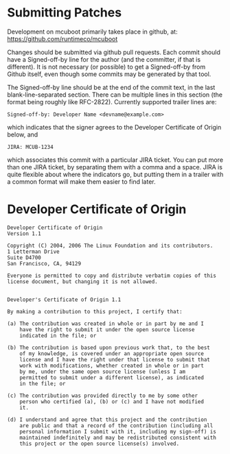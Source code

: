 # Submitting Patches

Development on mcuboot primarily takes place in github, at:
https://github.com/runtimeco/mcuboot

Changes should be submitted via github pull requests.  Each commit
should have a Signed-off-by line for the author (and the committer, if
that is different).  It is not necessary (or possible) to get a
Signed-off-by from Github itself, even though some commits may be
generated by that tool.

The Signed-off-by line should be at the end of the commit text, in the
last blank-line-separated section.  There can be multiple lines in
this section (the format being roughly like RFC-2822).  Currently
supported trailer lines are:

    Signed-off-by: Developer Name <devname@example.com>

which indicates that the signer agrees to the Developer Certificate of
Origin below, and

    JIRA: MCUB-1234

which associates this commit with a particular JIRA ticket.  You can
put more than one JIRA ticket, by separating them with a comma and a
space.  JIRA is quite flexible about where the indicators go, but
putting them in a trailer with a common format will make them easier
to find later.

# Developer Certificate of Origin

```
Developer Certificate of Origin
Version 1.1

Copyright (C) 2004, 2006 The Linux Foundation and its contributors.
1 Letterman Drive
Suite D4700
San Francisco, CA, 94129

Everyone is permitted to copy and distribute verbatim copies of this
license document, but changing it is not allowed.


Developer's Certificate of Origin 1.1

By making a contribution to this project, I certify that:

(a) The contribution was created in whole or in part by me and I
    have the right to submit it under the open source license
    indicated in the file; or

(b) The contribution is based upon previous work that, to the best
    of my knowledge, is covered under an appropriate open source
    license and I have the right under that license to submit that
    work with modifications, whether created in whole or in part
    by me, under the same open source license (unless I am
    permitted to submit under a different license), as indicated
    in the file; or

(c) The contribution was provided directly to me by some other
    person who certified (a), (b) or (c) and I have not modified
    it.

(d) I understand and agree that this project and the contribution
    are public and that a record of the contribution (including all
    personal information I submit with it, including my sign-off) is
    maintained indefinitely and may be redistributed consistent with
    this project or the open source license(s) involved.
```
